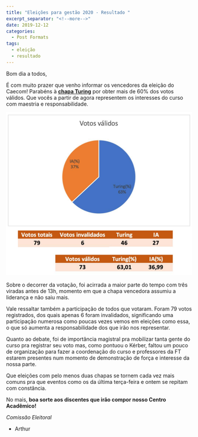 ```yaml
---
title: "Eleições para gestão 2020 - Resultado "
excerpt_separator: "<!--more-->"
date: 2019-12-12
categories:
  - Post Formats
tags:
  - eleição
  - resultado
---
```


Bom dia a todos,

É com muito prazer que venho informar os vencedores da eleição do Caecom! Parabéns à [**chapa Turing**](https://www.instagram.com/chapa.turing/) por obter mais de 60% dos votos válidos. Que vocês a partir de agora representem os interesses do curso com maestria e responsabilidade.

![resultado](/assets/images/2019/eleicao-2019.jpeg)

Sobre o decorrer da votação, foi acirrada a maior parte do tempo com três viradas antes de 13h, momento em que a chapa vencedora assumiu a liderança e não saiu mais.

Vale ressaltar também a participação de todos que votaram. Foram 79 votos registrados, dos quais apenas 6 foram invalidados, significando uma participação numerosa como poucas vezes vemos em eleições como essa, o que só aumenta a responsabilidade dos que irão nos representar.

Quanto ao debate, foi de importância magistral pra mobilizar tanta gente do curso pra registrar seu voto mas, como pontuou o Kérber, faltou um pouco de organização para fazer a coordenação do curso e professores da FT estarem presentes num momento de demonstração de força e interesse da nossa parte. 

Que eleições com pelo menos duas chapas se tornem cada vez mais comuns pra que eventos como os da última terça-feira e ontem se repitam com constância.

No mais, **boa sorte aos discentes que irão compor nosso Centro Acadêmico!**


_Comissão  Eleitoral_
- Arthur
